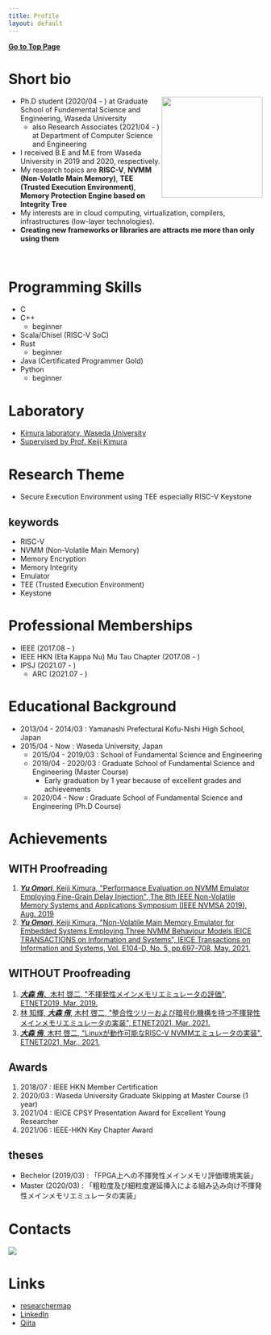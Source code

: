 ```yaml
---
title: Profile
layout: default
---
```


[**Go to Top Page**](https://uyiromo.github.io)

# Short bio
<img src="https://user-images.githubusercontent.com/19767885/123014113-7c928e00-d400-11eb-8500-fd52bf6e04a9.jpg" width="200px" align="right">

- Ph.D student (2020/04 - ) at Graduate School of Fundemental Science and Engineering, Waseda University
  - also Research Associates (2021/04 - ) at Department of Computer Science and Engineering
- I received B.E and M.E from Waseda University in 2019 and 2020, respectively.
- My research topics are **RISC-V**, **NVMM (Non-Volatle Main Memory)**, **TEE (Trusted Execution Environment)**, **Memory Protection Engine based on Integrity Tree**
- My interests are in cloud computing, virtualization, compilers, infrastructures (low-layer technologies).
- **Creating new frameworks or libraries are attracts me more than only using them**

<br clear="all">

# Programming Skills
- C
- C++
  - beginner
- Scala/Chisel (RISC-V SoC)
- Rust
  - beginner
- Java (Certificated Programmer Gold)
- Python
  - beginner



# Laboratory
- [Kimura laboratory, Waseda University](http://www.apal.cs.waseda.ac.jp/)
- [Supervised by Prof. Keiji Kimura](http://www.apal.cs.waseda.ac.jp/kimura/index.html)

# Research Theme
- Secure Execution Environment using TEE especially RISC-V Keystone

## keywords
- RISC-V
- NVMM (Non-Volatile Main Memory)
- Memory Encryption
- Memory Integrity
- Emulator
- TEE (Trusted Execution Environment)
- Keystone

# Professional Memberships
- IEEE (2017.08 - )
- IEEE HKN (Eta Kappa Nu) Mu Tau Chapter (2017.08 - )
- IPSJ (2021.07 - )
  - ARC (2021.07 - )

# Educational Background
- 2013/04 - 2014/03 : Yamanashi Prefectural Kofu-Nishi High School, Japan
- 2015/04 - Now : Waseda University, Japan
  - 2015/04 - 2019/03 : School of Fundamental Science and Engineering
  - 2019/04 - 2020/03 : Graduate School of Fundamental Science and Engineering (Master Course)
    - Early graduation by 1 year because of excellent grades and achievements
  - 2020/04 - Now     : Graduate School of Fundamental Science and Engineering (Ph.D Course)

# Achievements
## WITH Proofreading
1. [_**Yu Omori**_, Keiji Kimura, "Performance Evaluation on NVMM Emulator Employing Fine-Grain Delay Injection", The 8th IEEE Non-Volatile Memory Systems and Applications Symposium (IEEE NVMSA 2019), Aug. 2019](https://ieeexplore.ieee.org/document/8863522)
2. [_**Yu Omori**_, Keiji Kimura, "Non-Volatile Main Memory Emulator for Embedded Systems Employing Three NVMM Behaviour Models IEICE TRANSACTIONS on Information and Systems", IEICE Transactions on Information and Systems, Vol. E104-D, No. 5, pp.697-708, May. 2021.](https://doi.org/10.1587/transinf.2020EDP7092)

## WITHOUT Proofreading
1. [_**大森 侑**_、木村 啓二, "不揮発性メインメモリエミュレータの評価", ETNET2019, Mar. 2019.](https://ipsj.ixsq.nii.ac.jp/ej/?action=repository_uri&item_id=195099)
2. [林 知輝, _**大森 侑**_, 木村 啓二, "整合性ツリーおよび暗号化機構を持つ不揮発性メインメモリエミュレータの実装", ETNET2021, Mar. 2021.](https://ipsj.ixsq.nii.ac.jp/ej/?action=repository_uri&item_id=210451)
3. [_**大森 侑**_, 木村 啓二, "Linuxが動作可能なRISC-V NVMMエミュレータの実装", ETNET2021, Mar., 2021.](https://ipsj.ixsq.nii.ac.jp/ej/?action=repository_uri&item_id=210450)

## Awards
1. 2018/07 : IEEE HKN Member Certification
2. 2020/03 : Waseda University Graduate Skipping at Master Course (1 year)
3. 2021/04 : IEICE CPSY Presentation Award for Excellent Young Researcher
4. 2021/06 : IEEE-HKN Key Chapter Award

## theses
- Bechelor (2019/03) : 「FPGA上への不揮発性メインメモリ評価環境実装」
- Master (2020/03) : 「粗粒度及び細粒度遅延挿入による組み込み向け不揮発性メインメモリエミュレータの実装」

# Contacts
![](https://user-images.githubusercontent.com/19767885/123014980-553cc080-d402-11eb-9f2e-3c9f150c5dc6.jpg)


# Links
- [researchermap](https://researchmap.jp/yuomori)
- [LinkedIn](https://www.linkedin.com/in/yu-omori-269987191/)
- [Qiita](https://qiita.com/uyiromo)
